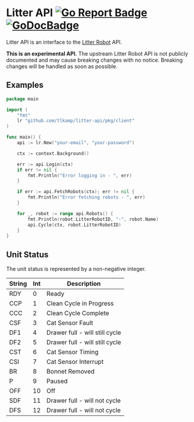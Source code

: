 # Litter API  [![Go Report Badge]][Go Report] [![GoDocBadge]][GoDocLink]

Litter API is an interface to the [Litter Robot](https://www.litter-robot.com/) API.

**This is an experimental API.** The upstream Litter Robot API is not publicly documented and may cause breaking
changes with no notice. Breaking changes will be handled as soon as possible.

## Examples

```go
package main

import (
	"fmt"
	lr "github.com/tlkamp/litter-api/pkg/client"
)

func main() {
	api := lr.New("your-email", "your-password")

	ctx := context.Background()

	err := api.Login(ctx)
	if err != nil {
		fmt.Println("Error logging in - ", err)
	}

	if err := api.FetchRobots(ctx); err != nil {
		fmt.Println("Error fetching robots - ", err)
	}

	for _, robot := range api.Robots() {
		fmt.Println(robot.LitterRobotID, "-", robot.Name)
		api.Cycle(ctx, robot.LitterRobotID)
	}
}
```

## Unit Status
The unit status is represented by a non-negative integer.

| **String** | **Int** | **Description**                      |
|------------|---------|--------------------------------------|
| RDY        | 0       | Ready                                |
| CCP        | 1       | Clean Cycle in Progress              |
| CCC        | 2       | Clean Cycle Complete                 |
| CSF        | 3       | Cat Sensor Fault                     |
| DF1        | 4       | Drawer full - will still cycle       |
| DF2        | 5       | Drawer full - will still cycle       |
| CST        | 6       | Cat Sensor Timing                    |
| CSI        | 7       | Cat Sensor Interrupt                 |
| BR         | 8       | Bonnet Removed                       |
| P          | 9       | Paused                               |
| OFF        | 10      | Off                                  |
| SDF        | 11      | Drawer full - will not cycle         |
| DFS        | 12      | Drawer full - will not cycle         |

[Go Report Badge]: https://goreportcard.com/badge/github.com/tlkamp/litter-api
[Go Report]: https://goreportcard.com/report/github.com/tlkamp/litter-api
[GoDocBadge]: https://godoc.org/github.com/tlkamp/litter-api?status.svg
[GoDocLink]: https://godoc.org/github.com/tlkamp/litter-api
